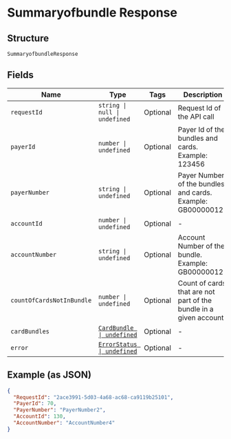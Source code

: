 
# Summaryofbundle Response

## Structure

`SummaryofbundleResponse`

## Fields

| Name | Type | Tags | Description |
|  --- | --- | --- | --- |
| `requestId` | `string \| null \| undefined` | Optional | Request Id of the API call |
| `payerId` | `number \| undefined` | Optional | Payer Id of the bundles and cards.<br>Example: 123456 |
| `payerNumber` | `string \| undefined` | Optional | Payer Number of the bundles and cards.<br>Example: GB000000123 |
| `accountId` | `number \| undefined` | Optional | - |
| `accountNumber` | `string \| undefined` | Optional | Account Number of the bundle.<br>Example: GB000000123 |
| `countOfCardsNotInBundle` | `number \| undefined` | Optional | Count of cards that are not part of the bundle in a given account. |
| `cardBundles` | [`CardBundle \| undefined`](../../doc/models/card-bundle.md) | Optional | - |
| `error` | [`ErrorStatus \| undefined`](../../doc/models/error-status.md) | Optional | - |

## Example (as JSON)

```json
{
  "RequestId": "2ace3991-5d03-4a68-ac68-ca9119b25101",
  "PayerId": 70,
  "PayerNumber": "PayerNumber2",
  "AccountId": 130,
  "AccountNumber": "AccountNumber4"
}
```

